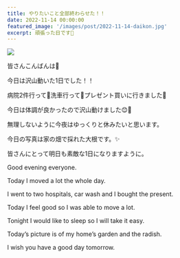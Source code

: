 ```yaml
---
title: やりたいこと全部終わらせた！！
date: 2022-11-14 00:00:00
featured_image: '/images/post/2022-11-14-daikon.jpg'
excerpt: 頑張った日です🤗
---
```


![](https://yutarochan.github.io/yurumina/images/post/2022-11-14-daikon.jpg)

皆さんこんばんは🌙

今日は沢山動いた1日でした！！

病院2件行って🏥洗車行って🚙プレゼント買いに行きました🎁

今日は体調が良かったので沢山動けました😊🙌

無理しないように今夜はゆっくりと休みたいと思います。

今日の写真は家の畑で採れた大根です。✨

皆さんにとって明日も素敵な1日になりますように。


Good evening everyone.

Today I moved a lot the whole day.

I went to two hospitals, car wash and I bought the present.

Today I feel good so I was able to move a lot.

Tonight I would like to sleep so I will take it easy.

Today’s picture is of my home’s garden and the radish.

I wish you have a good day tomorrow.
